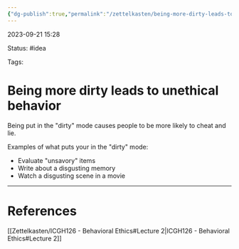 ```yaml
---
{"dg-publish":true,"permalink":"/zettelkasten/being-more-dirty-leads-to-unethical-behavior/"}
---
```


2023-09-21 15:28

Status: #idea

Tags:

# Being more dirty leads to unethical behavior

Being put in the "dirty" mode causes people to be more likely to cheat and lie.


Examples of what puts your in the "dirty" mode:
- Evaluate "unsavory" items
- Write about a disgusting memory
- Watch a disgusting scene in a movie

---

# References
[[Zettelkasten/ICGH126 - Behavioral Ethics#Lecture 2\|ICGH126 - Behavioral Ethics#Lecture 2]]